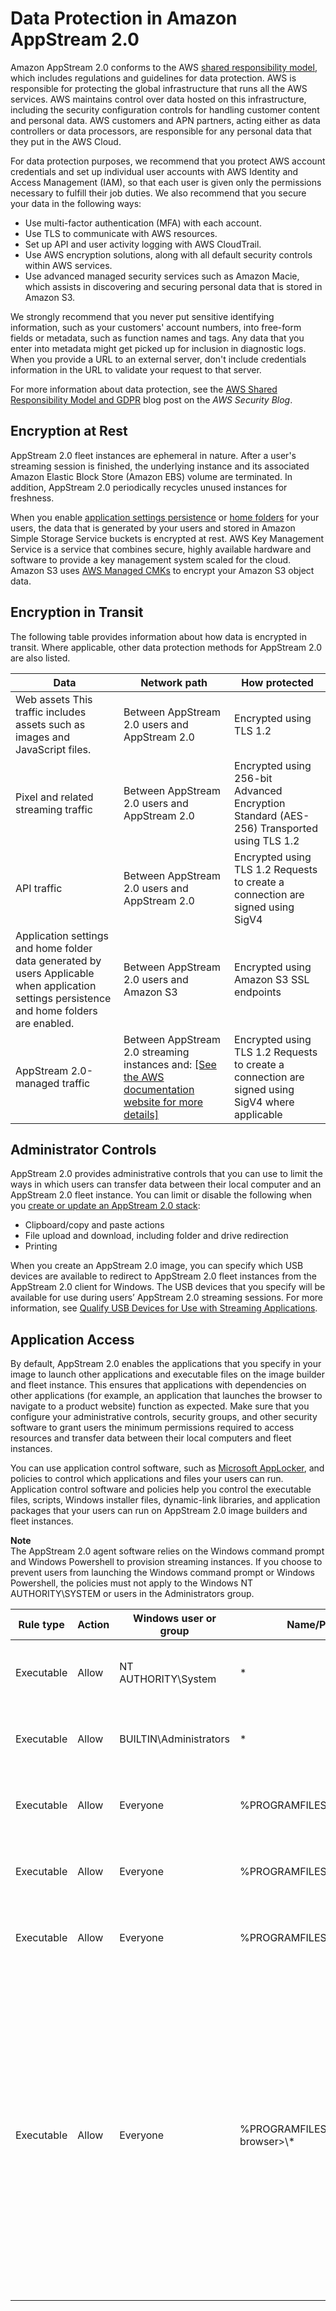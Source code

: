 # Data Protection in Amazon AppStream 2\.0<a name="data-protection"></a>

Amazon AppStream 2\.0 conforms to the AWS [shared responsibility model](http://aws.amazon.com/compliance/shared-responsibility-model/), which includes regulations and guidelines for data protection\. AWS is responsible for protecting the global infrastructure that runs all the AWS services\. AWS maintains control over data hosted on this infrastructure, including the security configuration controls for handling customer content and personal data\. AWS customers and APN partners, acting either as data controllers or data processors, are responsible for any personal data that they put in the AWS Cloud\. 

For data protection purposes, we recommend that you protect AWS account credentials and set up individual user accounts with AWS Identity and Access Management \(IAM\), so that each user is given only the permissions necessary to fulfill their job duties\. We also recommend that you secure your data in the following ways:
+ Use multi\-factor authentication \(MFA\) with each account\.
+ Use TLS to communicate with AWS resources\.
+ Set up API and user activity logging with AWS CloudTrail\.
+ Use AWS encryption solutions, along with all default security controls within AWS services\.
+ Use advanced managed security services such as Amazon Macie, which assists in discovering and securing personal data that is stored in Amazon S3\.

We strongly recommend that you never put sensitive identifying information, such as your customers' account numbers, into free\-form fields or metadata, such as function names and tags\. Any data that you enter into metadata might get picked up for inclusion in diagnostic logs\. When you provide a URL to an external server, don't include credentials information in the URL to validate your request to that server\.

For more information about data protection, see the [AWS Shared Responsibility Model and GDPR](http://aws.amazon.com/blogs/security/the-aws-shared-responsibility-model-and-gdpr/) blog post on the *AWS Security Blog*\.

## Encryption at Rest<a name="encryption-rest"></a>

AppStream 2\.0 fleet instances are ephemeral in nature\. After a user's streaming session is finished, the underlying instance and its associated Amazon Elastic Block Store \(Amazon EBS\) volume are terminated\. In addition, AppStream 2\.0 periodically recycles unused instances for freshness\.

When you enable [application settings persistence](how-it-works-app-settings-persistence.md) or [home folders](home-folders.md#home-folders-admin) for your users, the data that is generated by your users and stored in Amazon Simple Storage Service buckets is encrypted at rest\. AWS Key Management Service is a service that combines secure, highly available hardware and software to provide a key management system scaled for the cloud\. Amazon S3 uses [AWS Managed CMKs](https://docs.aws.amazon.com/kms/latest/developerguide/concepts.html#aws-managed-cmk) to encrypt your Amazon S3 object data\.

## Encryption in Transit<a name="encryption-transit"></a>

The following table provides information about how data is encrypted in transit\. Where applicable, other data protection methods for AppStream 2\.0 are also listed\.


| Data | Network path | How protected | 
| --- | --- | --- | 
|  Web assets This traffic includes assets such as images and JavaScript files\.  |  Between AppStream 2\.0 users and AppStream 2\.0  | Encrypted using TLS 1\.2 | 
| Pixel and related streaming traffic | Between AppStream 2\.0 users and AppStream 2\.0 |  Encrypted using 256\-bit Advanced Encryption Standard \(AES\-256\) Transported using TLS 1\.2  | 
| API traffic | Between AppStream 2\.0 users and AppStream 2\.0 |  Encrypted using TLS 1\.2 Requests to create a connection are signed using SigV4  | 
| Application settings and home folder data generated by users Applicable when application settings persistence and home folders are enabled\.  | Between AppStream 2\.0 users and Amazon S3 | Encrypted using Amazon S3 SSL endpoints | 
| AppStream 2\.0\-managed traffic |  Between AppStream 2\.0 streaming instances and: [\[See the AWS documentation website for more details\]](http://docs.aws.amazon.com/appstream2/latest/developerguide/data-protection.html)  | Encrypted using TLS 1\.2 Requests to create a connection are signed using SigV4 where applicable | 

## Administrator Controls<a name="administrator-controls"></a>

AppStream 2\.0 provides administrative controls that you can use to limit the ways in which users can transfer data between their local computer and an AppStream 2\.0 fleet instance\. You can limit or disable the following when you [create or update an AppStream 2\.0 stack](set-up-stacks-fleets.md#set-up-stacks-fleets-install):
+ Clipboard/copy and paste actions
+ File upload and download, including folder and drive redirection
+ Printing

When you create an AppStream 2\.0 image, you can specify which USB devices are available to redirect to AppStream 2\.0 fleet instances from the AppStream 2\.0 client for Windows\. The USB devices that you specify will be available for use during users’ AppStream 2\.0 streaming sessions\. For more information, see [Qualify USB Devices for Use with Streaming Applications](qualify-usb-devices.md)\.

## Application Access<a name="application-access"></a>

By default, AppStream 2\.0 enables the applications that you specify in your image to launch other applications and executable files on the image builder and fleet instance\. This ensures that applications with dependencies on other applications \(for example, an application that launches the browser to navigate to a product website\) function as expected\. Make sure that you configure your administrative controls, security groups, and other security software to grant users the minimum permissions required to access resources and transfer data between their local computers and fleet instances\.

You can use application control software, such as [Microsoft AppLocker](https://docs.microsoft.com/en-us/windows/security/threat-protection/windows-defender-application-control/applocker/applocker-overview), and policies to control which applications and files your users can run\. Application control software and policies help you control the executable files, scripts, Windows installer files, dynamic\-link libraries, and application packages that your users can run on AppStream 2\.0 image builders and fleet instances\.

**Note**  
The AppStream 2\.0 agent software relies on the Windows command prompt and Windows Powershell to provision streaming instances\. If you choose to prevent users from launching the Windows command prompt or Windows Powershell, the policies must not apply to the Windows NT AUTHORITY\\SYSTEM or users in the Administrators group\.


| Rule type | Action | Windows user or group | Name/Path | Condition | Description | 
| --- | --- | --- | --- | --- | --- | 
| Executable | Allow | NT AUTHORITY\\System | \* | Path | Required for the AppStream 2\.0 agent software | 
| Executable | Allow | BUILTIN\\Administrators | \* | Path | Required for the AppStream 2\.0 agent software | 
| Executable | Allow | Everyone | %PROGRAMFILES%\\nodejs\\\* | Path | Required for the AppStream 2\.0 agent software | 
| Executable | Allow | Everyone | %PROGRAMFILES%\\NICE\\\* | Path | Required for the AppStream 2\.0 agent software | 
| Executable | Allow | Everyone | %PROGRAMFILES%\\Amazon\\\* | Path | Required for the AppStream 2\.0 agent software | 
| Executable | Allow | Everyone | %PROGRAMFILES%\\<default\-browser>\\\* | Path | Required for the AppStream 2\.0 agent software when persistent storage solutions, such as Google Drive or Microsoft OneDrive for Business, are used\. This exception is not required when AppStream 2\.0 home folders are used\. | 
